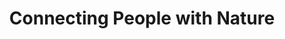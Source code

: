 ---
templateKey: index-page
title: Connecting People with Nature
image: /img/chuttersnap-ifmqouokaoa-unsplash.jpg
heading: Connecting People with Nature*
subheading: "*A Gatsby v3 starter template set up with Netlify CMS and Tailwind CSS."
about:
  heading: Who we are
  description: "Our team of architects, gardeners and enginners is working with
    clients all over the world to transform urban spaces with the best nature
    provides."
  image:
    image: /img/leon-tho1_oukbg0-unsplash.jpg
    alt: people working in agency
  button:
    url: /about
    label: Find out more
---
